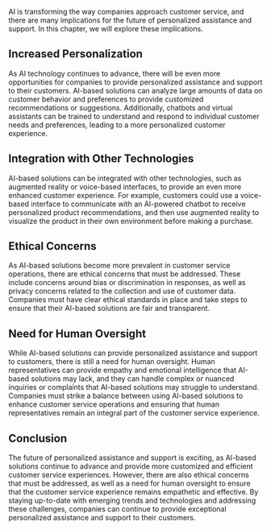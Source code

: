 
AI is transforming the way companies approach customer service, and there are many implications for the future of personalized assistance and support. In this chapter, we will explore these implications.

Increased Personalization
-------------------------

As AI technology continues to advance, there will be even more opportunities for companies to provide personalized assistance and support to their customers. AI-based solutions can analyze large amounts of data on customer behavior and preferences to provide customized recommendations or suggestions. Additionally, chatbots and virtual assistants can be trained to understand and respond to individual customer needs and preferences, leading to a more personalized customer experience.

Integration with Other Technologies
-----------------------------------

AI-based solutions can be integrated with other technologies, such as augmented reality or voice-based interfaces, to provide an even more enhanced customer experience. For example, customers could use a voice-based interface to communicate with an AI-powered chatbot to receive personalized product recommendations, and then use augmented reality to visualize the product in their own environment before making a purchase.

Ethical Concerns
----------------

As AI-based solutions become more prevalent in customer service operations, there are ethical concerns that must be addressed. These include concerns around bias or discrimination in responses, as well as privacy concerns related to the collection and use of customer data. Companies must have clear ethical standards in place and take steps to ensure that their AI-based solutions are fair and transparent.

Need for Human Oversight
------------------------

While AI-based solutions can provide personalized assistance and support to customers, there is still a need for human oversight. Human representatives can provide empathy and emotional intelligence that AI-based solutions may lack, and they can handle complex or nuanced inquiries or complaints that AI-based solutions may struggle to understand. Companies must strike a balance between using AI-based solutions to enhance customer service operations and ensuring that human representatives remain an integral part of the customer service experience.

Conclusion
----------

The future of personalized assistance and support is exciting, as AI-based solutions continue to advance and provide more customized and efficient customer service experiences. However, there are also ethical concerns that must be addressed, as well as a need for human oversight to ensure that the customer service experience remains empathetic and effective. By staying up-to-date with emerging trends and technologies and addressing these challenges, companies can continue to provide exceptional personalized assistance and support to their customers.
